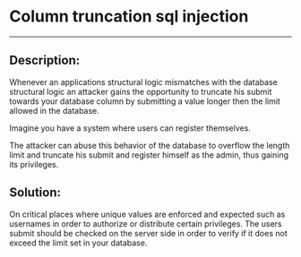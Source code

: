 # Column truncation sql injection
-------

## Description:

Whenever an applications structural logic mismatches with the database structural logic
an attacker gains the opportunity to truncate his submit towards your database column by
submitting a value longer then the limit allowed in the database.

Imagine you have a system where users can register themselves.

The attacker can abuse this behavior of the database to overflow the length limit
and truncate his submit and register himself as the admin, thus gaining its
privileges.


## Solution:

On critical places where unique values are enforced and expected
such as usernames in order to authorize or distribute certain privileges. The users submit
should be checked on the server side in order to verify if it does not exceed the limit
set in your database.
